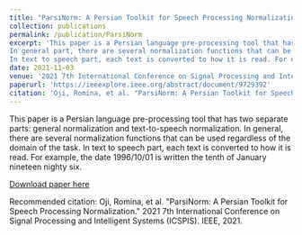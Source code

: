 ```yaml
---
title: "ParsiNorm: A Persian Toolkit for Speech Processing Normalization"
collection: publications
permalink: /publication/ParsiNorm
excerpt: 'This paper is a Persian language pre-processing tool that has two separate parts: general normalization and text-to-speech normalization.
In general part, there are several normalization functions that can be used regardless of the domain of the task.
In text to speech part, each text is converted to how it is read. For example, the date 1996/10/01 is written the tenth of January nineteen nighty six.'
date: 2021-11-03
venue: '2021 7th International Conference on Signal Processing and Intelligent Systems (ICSPIS)'
paperurl: 'https://ieeexplore.ieee.org/abstract/document/9729392'
citation: 'Oji, Romina, et al. "ParsiNorm: A Persian Toolkit for Speech Processing Normalization." 2021 7th International Conference on Signal Processing and Intelligent Systems (ICSPIS). IEEE, 2021.'
---
```

This paper is a Persian language pre-processing tool that has two separate parts: general normalization and text-to-speech normalization.
In general, there are several normalization functions that can be used regardless of the domain of the task.
In text to speech part, each text is converted to how it is read. For example, the date 1996/10/01 is written the tenth of January nineteen nighty six.

[Download paper here](https://ieeexplore.ieee.org/abstract/document/9729392)

Recommended citation: Oji, Romina, et al. "ParsiNorm: A Persian Toolkit for Speech Processing Normalization." 2021 7th International Conference on Signal Processing and Intelligent Systems (ICSPIS). IEEE, 2021.